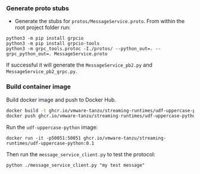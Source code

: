 
### Generate proto stubs

* Generate the stubs for `protos/MessageService.proto`. From within the root project folder run:

```shell
python3 -m pip install grpcio
python3 -m pip install grpcio-tools
python3 -m grpc_tools.protoc -I./protos/ --python_out=. --grpc_python_out=. MessageService.proto
```

If successful it will generate the `MessageService_pb2.py` and `MessageService_pb2_grpc.py`. 

### Build container image

Build docker image and push to Docker Hub.
```bash
docker build -t ghcr.io/vmware-tanzu/streaming-runtimes/udf-uppercase-python:0.1 .
docker push ghcr.io/vmware-tanzu/streaming-runtimes/udf-uppercase-python:0.1
```

Run the `udf-uppercase-python` image:
```
docker run -it -p50051:50051 ghcr.io/vmware-tanzu/streaming-runtimes/udf-uppercase-python:0.1
```

Then run the `message_service_client.py` to test the protocol:

```
python ./message_service_client.py "my test message"
```
